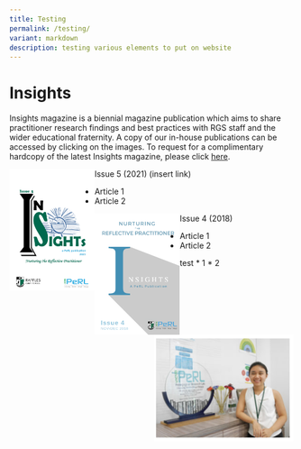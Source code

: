 ```yaml
---
title: Testing
permalink: /testing/
variant: markdown
description: testing various elements to put on website
---
```

# Insights
Insights magazine is a biennial magazine publication which aims to share practitioner research findings and best practices with RGS staff and the wider educational fraternity. A copy of our in-house publications can be accessed by clicking on the images. To request for a complimentary hardcopy of the latest Insights magazine, please click [here](https://docs.google.com/forms/d/e/1FAIpQLSfDl4vV7llMZwQXm0aOMw9flvkLZJOhtk3rGtmEIKUAgGVOFQ/viewform?usp=sf_link).


  <img align="left" style="width: 30%" alt="" src="/images/Insights/2021%20insight.png">



Issue 5 (2021) (insert link)
* Article 1
* Article 2

 <img align="left" style="width: 30%" alt="" src="/images/Insights/2018%20insights.png">
	
Issue 4 (2018)
* Article 1
* Article 2 

<img src="/images/ap.jpg" style="width:49%" align="right">
test
* 1
* 2